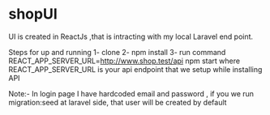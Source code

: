 # shopUI
UI is created in ReactJs ,that is intracting with my local Laravel end point.

Steps for up and running
1- clone
2- npm install
3- run command REACT_APP_SERVER_URL=http://www.shop.test/api npm start where REACT_APP_SERVER_URL is your api endpoint that we setup while installing API

Note:- In login page I have hardcoded email and password , if you we run migration:seed at laravel side, that user will be created by default
